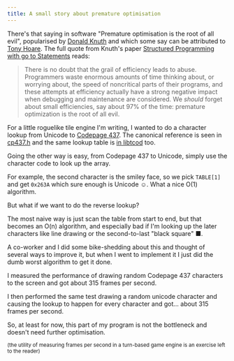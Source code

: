```yaml
---
title: A small story about premature optimisation
---
```


There's that saying in software "Premature optimisation is the root of all evil", popularised by [Donald Knuth](https://en.wikipedia.org/wiki/Donald_Knuth) and which some say can be attributed to [Tony Hoare](https://en.wikipedia.org/wiki/Tony_Hoare). The full quote from Knuth's paper [Structured Programming with go to Statements](https://dl.acm.org/doi/10.1145/356635.356640) reads:

> There is no doubt that the grail of efficiency leads to abuse. Programmers waste enormous amounts of time thinking about, or worrying about, the speed of noncritical parts of their programs, and these attempts at efficiency actually have a strong negative impact when debugging and maintenance are considered. We *should* forget about small efficiencies, say about 97% of the time: premature optimization is the root of all evil.

For a little roguelike tile engine I'm writing, I wanted to do a character lookup from Unicode to [Codepage 437](https://en.wikipedia.org/wiki/Code_page_437). The canonical reference is seen in [cp437.h](https://github.com/Journeyman-dev/cp437.h/blob/main/include/cp437.h) and the same lookup table is [in libtcod](https://github.com/libtcod/libtcod/blob/main/src/libtcod/tileset.h) too.

Going the other way is easy, from Codepage 437 to Unicode, simply use the character code to look up the array.

For example, the second character is the smiley face, so we pick `TABLE[1]` and get `0x263A` which sure enough is Unicode &#x263A;. What a nice O(1) algorithm.

But what if we want to do the reverse lookup?

The most naive way is just scan the table from start to end, but that becomes an O(n) algorithm, and especially bad if I'm looking up the later characters like line drawing or the second-to-last "black square" &#x25A0;.

A co-worker and I did some bike-shedding about this and thought of several ways to improve it, but when I went to implement it I just did the dumb worst algorithm to get it done.

I measured the performance of drawing random Codepage 437 characters to the screen and got about 315 frames per second.

I then performed the same test drawing a random unicode character and causing the lookup to happen for every character and got... about 315 frames per second.

So, at least for now, this part of my program is not the bottleneck and doesn't need further optimisation.

<small>(the utility of measuring frames per second in a turn-based game engine is an exercise left to the reader)</small>

